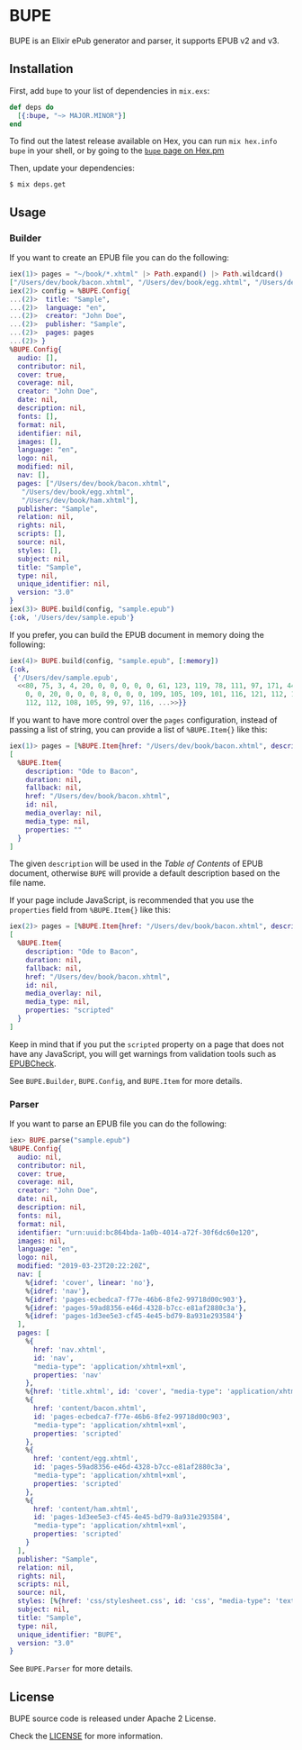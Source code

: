 # BUPE

BUPE is an Elixir ePub generator and parser, it supports EPUB v2 and v3.

## Installation

First, add `bupe` to your list of dependencies in `mix.exs`:

```elixir
def deps do
  [{:bupe, "~> MAJOR.MINOR"}]
end
```

To find out the latest release available on Hex, you can run `mix hex.info
bupe` in your shell, or by going to the
[`bupe` page on Hex.pm](https://hex.pm/packages/bupe)

Then, update your dependencies:

```sh-session
$ mix deps.get
```

## Usage

### Builder

If you want to create an EPUB file you can do the following:

```elixir
iex(1)> pages = "~/book/*.xhtml" |> Path.expand() |> Path.wildcard()
["/Users/dev/book/bacon.xhtml", "/Users/dev/book/egg.xhtml", "/Users/dev/book/ham.xhtml"]
iex(2)> config = %BUPE.Config{
...(2)>  title: "Sample",
...(2)>  language: "en",
...(2)>  creator: "John Doe",
...(2)>  publisher: "Sample",
...(2)>  pages: pages
...(2)> }
%BUPE.Config{
  audio: [],
  contributor: nil,
  cover: true,
  coverage: nil,
  creator: "John Doe",
  date: nil,
  description: nil,
  fonts: [],
  format: nil,
  identifier: nil,
  images: [],
  language: "en",
  logo: nil,
  modified: nil,
  nav: [],
  pages: ["/Users/dev/book/bacon.xhtml",
   "/Users/dev/book/egg.xhtml",
   "/Users/dev/book/ham.xhtml"],
  publisher: "Sample",
  relation: nil,
  rights: nil,
  scripts: [],
  source: nil,
  styles: [],
  subject: nil,
  title: "Sample",
  type: nil,
  unique_identifier: nil,
  version: "3.0"
}
iex(3)> BUPE.build(config, "sample.epub")
{:ok, '/Users/dev/sample.epub'}
```

If you prefer, you can build the EPUB document in memory doing the following:

```elixir
iex(4)> BUPE.build(config, "sample.epub", [:memory])
{:ok,
 {'/Users/dev/sample.epub',
  <<80, 75, 3, 4, 20, 0, 0, 0, 0, 0, 61, 123, 119, 78, 111, 97, 171, 44, 20, 0,
    0, 0, 20, 0, 0, 0, 8, 0, 0, 0, 109, 105, 109, 101, 116, 121, 112, 101, 97,
    112, 112, 108, 105, 99, 97, 116, ...>>}}
```

If you want to have more control over the `pages` configuration, instead of
passing a list of string, you can provide a list of `%BUPE.Item{}` like this:

```elixir
iex(1)> pages = [%BUPE.Item{href: "/Users/dev/book/bacon.xhtml", description: "Ode to Bacon"}]
[
  %BUPE.Item{
    description: "Ode to Bacon",
    duration: nil,
    fallback: nil,
    href: "/Users/dev/book/bacon.xhtml",
    id: nil,
    media_overlay: nil,
    media_type: nil,
    properties: ""
  }
]
```

The given `description` will be used in the _Table of Contents_ of EPUB
document, otherwise `BUPE` will provide a default description based on the file
name.

If your page include JavaScript, is recommended that you use the `properties`
field from `%BUPE.Item{}` like this:

```elixir
iex(2)> pages = [%BUPE.Item{href: "/Users/dev/book/bacon.xhtml", description: "Ode to Bacon", properties: "scripted"}]
[
  %BUPE.Item{
    description: "Ode to Bacon",
    duration: nil,
    fallback: nil,
    href: "/Users/dev/book/bacon.xhtml",
    id: nil,
    media_overlay: nil,
    media_type: nil,
    properties: "scripted"
  }
]
```

Keep in mind that if you put the `scripted` property on a page that does not
have any JavaScript, you will get warnings from validation tools such as
[EPUBCheck][epubcheck].

See `BUPE.Builder`, `BUPE.Config`, and `BUPE.Item` for more details.

### Parser

If you want to parse an EPUB file you can do the following:

```elixir
iex> BUPE.parse("sample.epub")
%BUPE.Config{
  audio: nil,
  contributor: nil,
  cover: true,
  coverage: nil,
  creator: "John Doe",
  date: nil,
  description: nil,
  fonts: nil,
  format: nil,
  identifier: "urn:uuid:bc864bda-1a0b-4014-a72f-30f6dc60e120",
  images: nil,
  language: "en",
  logo: nil,
  modified: "2019-03-23T20:22:20Z",
  nav: [
    %{idref: 'cover', linear: 'no'},
    %{idref: 'nav'},
    %{idref: 'pages-ecbedca7-f77e-46b6-8fe2-99718d00c903'},
    %{idref: 'pages-59ad8356-e46d-4328-b7cc-e81af2880c3a'},
    %{idref: 'pages-1d3ee5e3-cf45-4e45-bd79-8a931e293584'}
  ],
  pages: [
    %{
      href: 'nav.xhtml',
      id: 'nav',
      "media-type": 'application/xhtml+xml',
      properties: 'nav'
    },
    %{href: 'title.xhtml', id: 'cover', "media-type": 'application/xhtml+xml'},
    %{
      href: 'content/bacon.xhtml',
      id: 'pages-ecbedca7-f77e-46b6-8fe2-99718d00c903',
      "media-type": 'application/xhtml+xml',
      properties: 'scripted'
    },
    %{
      href: 'content/egg.xhtml',
      id: 'pages-59ad8356-e46d-4328-b7cc-e81af2880c3a',
      "media-type": 'application/xhtml+xml',
      properties: 'scripted'
    },
    %{
      href: 'content/ham.xhtml',
      id: 'pages-1d3ee5e3-cf45-4e45-bd79-8a931e293584',
      "media-type": 'application/xhtml+xml',
      properties: 'scripted'
    }
  ],
  publisher: "Sample",
  relation: nil,
  rights: nil,
  scripts: nil,
  source: nil,
  styles: [%{href: 'css/stylesheet.css', id: 'css', "media-type": 'text/css'}],
  subject: nil,
  title: "Sample",
  type: nil,
  unique_identifier: "BUPE",
  version: "3.0"
}
```

See `BUPE.Parser` for more details.

## License

BUPE source code is released under Apache 2 License.

Check the [LICENSE](LICENSE) for more information.

[epubcheck]: https://github.com/w3c/epubcheck
